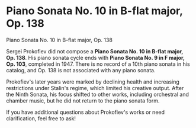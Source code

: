 # Piano Sonata No. 10 in B-flat major, Op. 138

Piano Sonata No. 10 in B-flat major, Op. 138

Sergei Prokofiev did not compose a **Piano Sonata No. 10 in B-flat major, Op. 138**. His piano sonata cycle ends with **Piano Sonata No. 9 in F major, Op. 103**, completed in 1947. There is no record of a 10th piano sonata in his catalog, and Op. 138 is not associated with any piano sonata.

Prokofiev's later years were marked by declining health and increasing restrictions under Stalin's regime, which limited his creative output. After the Ninth Sonata, his focus shifted to other works, including orchestral and chamber music, but he did not return to the piano sonata form.

If you have additional questions about Prokofiev's works or need clarification, feel free to ask!
